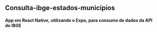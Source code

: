 ## Consulta-ibge-estados-municipios

#### App em React Native, utilizando o Expo, para consumo de dados da API do IBGE
